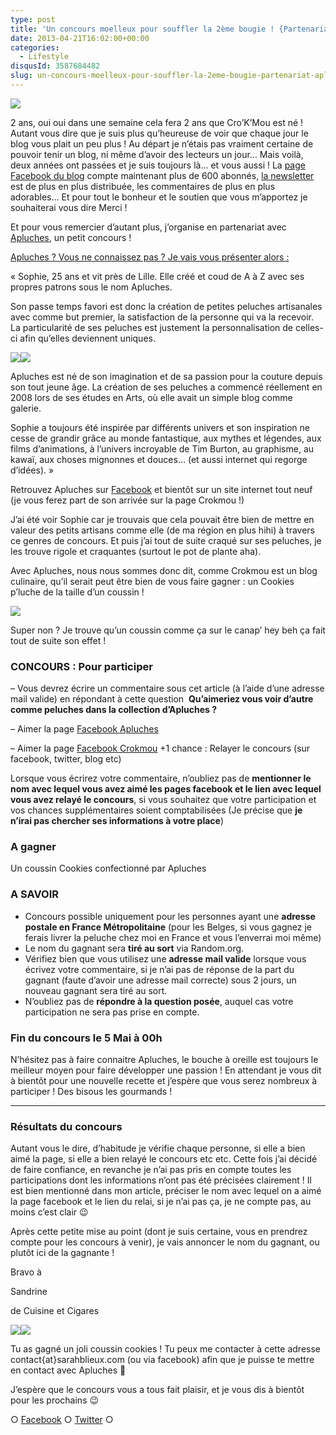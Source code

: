 ```yaml
---
type: post
title: 'Un concours moelleux pour souffler la 2ème bougie ! {Partenariat Apluches}'
date: 2013-04-21T16:02:00+00:00
categories:
  - Lifestyle
disqusId: 3587684482
slug: un-concours-moelleux-pour-souffler-la-2eme-bougie-partenariat-apluches
---
```


[![](http://www.crokmou.com/wp-content/uploads/2013/04/concours_bloganniversaire-300x1421-300x142.jpg)](http://www.crokmou.com/wp-content/uploads/2013/04/concours_bloganniversaire-300x1421.jpg)

2 ans, oui oui dans une semaine cela fera 2 ans que Cro’K’Mou est né ! Autant vous dire que je suis plus qu’heureuse de voir que chaque jour le blog vous plait un peu plus ! Au départ je n’étais pas vraiment certaine de pouvoir tenir un blog, ni même d’avoir des lecteurs un jour… Mais voilà, deux années ont passées et je suis toujours là… et vous aussi ! La [page Facebook du blog](https://www.facebook.com/pages/CroKMou/148093255259077) compte maintenant plus de 600 abonnés, [la newsletter](http://www.crokmou.com/p/newsletter_18.html) est de plus en plus distribuée, les commentaires de plus en plus adorables… Et pour tout le bonheur et le soutien que vous m’apportez je souhaiterai vous dire Merci !

Et pour vous remercier d’autant plus, j’organise en partenariat avec [Apluches](https://www.facebook.com/ApluchesCreationDePeluchesArtisanales?fref=ts), un petit concours !

<u>[Apluches](https://www.facebook.com/ApluchesCreationDePeluchesArtisanales?fref=ts) ? Vous ne connaissez pas ? Je vais vous présenter alors :</u>

« Sophie, 25 ans et vit près de Lille. Elle créé et coud de A à Z avec ses propres patrons sous le nom Apluches.

Son passe temps favori est donc la création de petites peluches artisanales avec comme but premier, la satisfaction de la personne qui va la recevoir. La particularité de ses peluches est justement la personnalisation de celles-ci afin qu’elles deviennent uniques.

[![](http://www.crokmou.com/wp-content/uploads/2013/04/poulpy_bleu-300x2251-300x225.jpg)](http://www.crokmou.com/wp-content/uploads/2013/04/poulpy_bleu-300x2251.jpg)[![](http://www.crokmou.com/wp-content/uploads/2013/04/plante-300x2251-300x225.jpg)](http://www.crokmou.com/wp-content/uploads/2013/04/plante-300x2251.jpg)

Apluches est né de son imagination et de sa passion pour la couture depuis son tout jeune âge. La création de ses peluches a commencé réellement en 2008 lors de ses études en Arts, où elle avait un simple blog comme galerie.

Sophie a toujours été inspirée par différents univers et son inspiration ne cesse de grandir grâce au monde fantastique, aux mythes et légendes, aux films d’animations, à l’univers incroyable de Tim Burton, au graphisme, au kawaï, aux choses mignonnes et douces… (et aussi internet qui regorge d’idées). »

Retrouvez Apluches sur [Facebook](https://www.facebook.com/ApluchesCreationDePeluchesArtisanales?fref=ts) et bientôt sur un site internet tout neuf (je vous ferez part de son arrivée sur la page Crokmou !)

J’ai été voir Sophie car je trouvais que cela pouvait être bien de mettre en valeur des petits artisans comme elle (de ma région en plus hihi) à travers ce genres de concours. Et puis j’ai tout de suite craqué sur ses peluches, je les trouve rigole et craquantes (surtout le pot de plante aha).

Avec Apluches, nous nous sommes donc dit, comme Crokmou est un blog culinaire, qu’il serait peut être bien de vous faire gagner : un Cookies p’luche de la taille d’un coussin !

[![](http://www.crokmou.com/wp-content/uploads/2013/04/cookie-225x3001-225x300.jpg)](http://www.crokmou.com/wp-content/uploads/2013/04/cookie-225x3001.jpg)

Super non ? Je trouve qu’un coussin comme ça sur le canap’ hey beh ça fait tout de suite son effet !

### CONCOURS : Pour participer

  – Vous devrez écrire un commentaire sous cet article (à l’aide d’une adresse mail valide) en répondant à cette question  **Qu’aimeriez vous voir d’autre comme peluches dans la collection d’Apluches ?**

– Aimer la page [Facebook Apluches](https://www.facebook.com/ApluchesCreationDePeluchesArtisanales?fref=ts)

– Aimer la page [Facebook Crokmou](https://www.facebook.com/pages/CroKMou/148093255259077)
  +1 chance : Relayer le concours (sur facebook, twitter, blog etc)

Lorsque vous écrirez votre commentaire, n’oubliez pas de **mentionner le nom avec lequel vous avez aimé les pages facebook et le lien avec lequel vous avez relayé le concours**, si vous souhaitez que votre participation et vos chances supplémentaires soient comptabilisées (Je précise que **je n’irai pas chercher ses informations à votre place**)

### A gagner

Un coussin Cookies confectionné par Apluches

### A SAVOIR

*   Concours possible uniquement pour les personnes ayant une **adresse postale en France Métropolitaine** (pour les Belges, si vous gagnez je ferais livrer la peluche chez moi en France et vous l’enverrai moi même)
*   Le nom du gagnant sera **tiré au sort** via Random.org.
*   Vérifiez bien que vous utilisez une **adresse mail valide** lorsque vous écrivez votre commentaire, si je n’ai pas de réponse de la part du gagnant (faute d’avoir une adresse mail correcte) sous 2 jours, un nouveau gagnant sera tiré au sort.
*   N’oubliez pas de **répondre à la question posée**, auquel cas votre participation ne sera pas prise en compte.

### Fin du concours le 5 Mai à 00h

N’hésitez pas à faire connaitre Apluches, le bouche à oreille est toujours le meilleur moyen pour faire développer une passion ! En attendant je vous dit à bientôt pour une nouvelle recette et j’espère que vous serez nombreux à participer ! Des bisous les gourmands !

______________________________

### Résultats du concours

Autant vous le dire, d’habitude je vérifie chaque personne, si elle a bien aimé la page, si elle a bien relayé le concours etc etc. Cette fois j’ai décidé de faire confiance, en revanche je n’ai pas pris en compte toutes les participations dont les informations n’ont pas été précisées clairement ! Il est bien mentionné dans mon article, préciser le nom avec lequel on a aimé la page facebook et le lien du relai, si je n’ai pas ça, je ne compte pas, au moins c’est clair 😉

Après cette petite mise au point (dont je suis certaine, vous en prendrez compte pour les concours à venir), je vais annoncer le nom du gagnant, ou plutôt ici de la gagnante !

Bravo à

Sandrine

de Cuisine et Cigares

[![](http://www.crokmou.com/wp-content/uploads/2013/04/Capture-d-E2-80-99e-CC-81cran-2013-05-06-a-CC-80-11.49.321.png)](http://www.crokmou.com/wp-content/uploads/2013/04/Capture-d-E2-80-99e-CC-81cran-2013-05-06-a-CC-80-11.49.321.png)[![](http://www.crokmou.com/wp-content/uploads/2013/04/Capture-d-E2-80-99e-CC-81cran-2013-05-06-a-CC-80-11.49.501.png)](http://www.crokmou.com/wp-content/uploads/2013/04/Capture-d-E2-80-99e-CC-81cran-2013-05-06-a-CC-80-11.49.501.png)

Tu as gagné un joli coussin cookies ! Tu peux me contacter à cette adresse contact{at}sarahblieux.com (ou via facebook) afin que je puisse te mettre en contact avec Apluches 🙂

J’espère que le concours vous a tous fait plaisir, et je vous dis à bientôt pour les prochains 😉

○ [Facebook](https://www.facebook.com/crokmou.blog) ○ [Twitter](https://twitter.com/Crokmou) ○